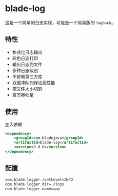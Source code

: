 # blade-log

这是一个简单的日志实现，可能是一个简易版的 `logback`。

## 特性

- 格式化日志输出
- 彩色日志打印
- 输出日志到文件
- 多种日志级别
- 不依赖第三方库
- 双缓冲队列保证高性能
- 按文件大小切割
- 百万吞吐量

## 使用

加入依赖


```xml
<dependency>
    <groupId>com.bladejava</groupId>
    <artifactId>blade-log</artifactId>
    <version>0.0.8</version>
</dependency>
```

## 配置

```bash
com.blade.logger.rootLevel=INFO
com.blade.logger.dir=./logs
com.blade.logger.name=app
```

